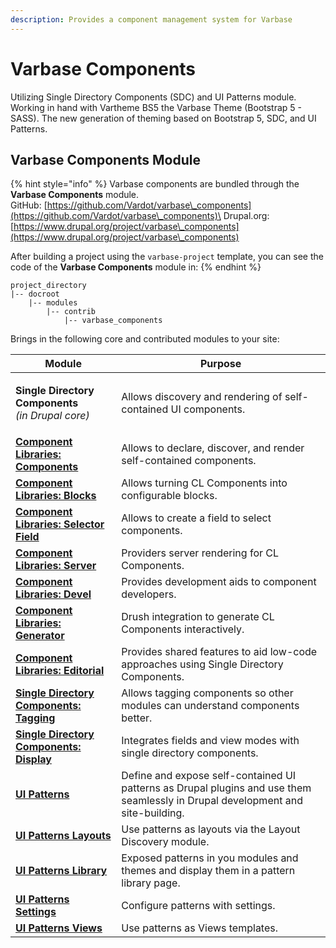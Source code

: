 ```yaml
---
description: Provides a component management system for Varbase
---
```


# Varbase Components

Utilizing Single Directory Components (SDC) and UI Patterns module. Working in hand with Vartheme BS5 the Varbase Theme (Bootstrap 5 - SASS). The new generation of theming based on Bootstrap 5, SDC, and UI Patterns.

## Varbase Components Module

{% hint style="info" %}
Varbase components are bundled through the **Varbase Components** module.\
GitHub: [https://github.com/Vardot/varbase\_components](https://github.com/Vardot/varbase\_components)\
Drupal.org: [https://www.drupal.org/project/varbase\_components](https://www.drupal.org/project/varbase\_components)

After building a project using the `varbase-project` template, you can see the code of the **Varbase Components** module in:
{% endhint %}

```
project_directory
|-- docroot
    |-- modules
        |-- contrib
            |-- varbase_components
```

Brings in the following core and contributed modules to your site:

| Module                                                                                        | Purpose                                                                                                                         |
| --------------------------------------------------------------------------------------------- | ------------------------------------------------------------------------------------------------------------------------------- |
| <p><strong>Single Directory Components</strong><br><em>(in Drupal core)</em></p>              | Allows discovery and rendering of self-contained UI components.                                                                 |
| [**Component Libraries: Components**](https://www.drupal.org/project/cl\_components)          | Allows to declare, discover, and render self-contained components.                                                              |
| [**Component Libraries: Blocks**](https://www.drupal.org/project/cl\_block)                   | Allows turning CL Components into configurable blocks.                                                                          |
| [**Component Libraries: Selector Field**](https://www.drupal.org/project/cl\_selector\_field) | Allows to create a field to select components.                                                                                  |
| [**Component Libraries: Server**](https://www.drupal.org/project/cl\_server)                  | Providers server rendering for CL Components.                                                                                   |
| [**Component Libraries: Devel**](https://www.drupal.org/project/cl\_devel)                    | Provides development aids to component developers.                                                                              |
| [**Component Libraries: Generator**](https://www.drupal.org/project/cl\_generator)            | Drush integration to generate CL Components interactively.                                                                      |
| [**Component Libraries: Editorial**](https://www.drupal.org/project/cl\_editorial)            | Provides shared features to aid low-code approaches using Single Directory Components.                                          |
| [**Single Directory Components: Tagging**](https://www.drupal.org/project/cl\_editorial)      | Allows tagging components so other modules can understand components better.                                                    |
| [**Single Directory Components: Display**](https://www.drupal.org/project/sdc\_display)       | Integrates fields and view modes with single directory components.                                                              |
| [**UI Patterns**](https://www.drupal.org/project/ui\_patterns)                                | Define and expose self-contained UI patterns as Drupal plugins and use them seamlessly in Drupal development and site-building. |
| [**UI Patterns Layouts**](https://www.drupal.org/project/ui\_patterns)                        | Use patterns as layouts via the Layout Discovery module.                                                                        |
| [**UI Patterns Library**](https://www.drupal.org/project/ui\_patterns)                        | Exposed patterns in you modules and themes and display them in a pattern library page.                                          |
| [**UI Patterns Settings**](https://www.drupal.org/project/ui\_patterns\_settings)             | Configure patterns with settings.                                                                                               |
| [**UI Patterns Views**](https://www.drupal.org/project/ui\_patterns)                          | Use patterns as Views templates.                                                                                                |
